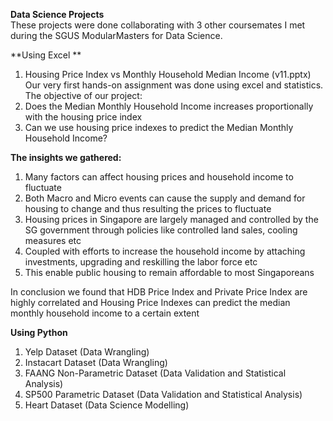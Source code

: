 **Data Science Projects**  
These projects were done collaborating with 3 other coursemates I met during the SGUS ModularMasters for Data Science.

**Using Excel **
1. Housing Price Index vs Monthly Household Median Income (v11.pptx)  
Our very first hands-on assignment was done using excel and statistics. The objective of our project:  
1. Does the Median Monthly Household Income increases proportionally with the housing price index
2. Can we use housing price indexes to predict the Median Monthly Household Income? 

**The insights we gathered:**
1. Many factors can affect housing prices and household income to fluctuate  
2. Both Macro and Micro events can cause the supply and demand for housing to change and thus resulting the prices to fluctuate  
3. Housing prices in Singapore are largely managed and controlled by the SG government through policies like controlled land sales, cooling measures etc  
4. Coupled with efforts to increase the household income by attaching investments, upgrading and reskilling the labor force etc  
5. This enable public housing to remain affordable to most Singaporeans  

In conclusion we found that HDB Price Index and Private Price Index are highly correlated and Housing Price Indexes can predict the median monthly household income to a certain extent

**Using Python**  
1. Yelp Dataset (Data Wrangling)    
2. Instacart Dataset (Data Wrangling)   
3. FAANG Non-Parametric Dataset (Data Validation and Statistical Analysis)  
4. SP500 Parametric Dataset (Data Validation and Statistical Analysis)  
5. Heart Dataset (Data Science Modelling)

